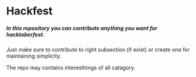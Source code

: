# Hackfest
##### In this repository you can contribute anything you want for hacktoberfest.
Just make sure to contribute to right subsection (if exist) or create one for maintaining simplicity.

The repo may contains interesthings of all catagory.
